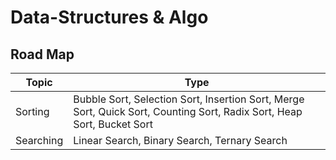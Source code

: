# Data-Structures & Algo
## Road Map 
| Topic | Type |
| --- | --- |
| Sorting | Bubble Sort, Selection Sort, Insertion Sort, Merge Sort, Quick Sort, Counting Sort, Radix Sort, Heap Sort, Bucket Sort |
| Searching | Linear Search, Binary Search, Ternary Search |
